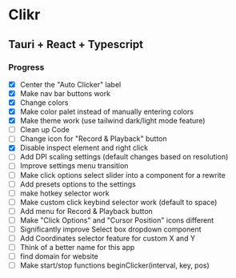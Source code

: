 # Clikr
## Tauri + React + Typescript

### Progress
- [x] Center the "Auto Clicker" label
- [x] Make nav bar buttons work
- [x] Change colors
- [x] Make color palet instead of manually entering colors 
- [x] Make theme work (use tailwind dark/light mode feature)
- [ ] Clean up Code
- [ ] Change icon for "Record & Playback" button
- [x] Disable inspect element and right click
- [ ] Add DPI scaling settings (default changes based on resolution)
- [ ] Improve settings menu transition
- [ ] Make click options select slider into a component for a rewrite
- [ ] Add presets options to the settings
- [ ] make hotkey selector work
- [ ] Make custom click keybind selector work (default to space)
- [ ] Add menu for Record & Playback button
- [ ] Make "Click Options" and "Cursor Position" icons different
- [ ] Significantly improve Select box dropdown component
- [ ] Add Coordinates selector feature for custom X and Y
- [ ] Think of a better name for this app
- [ ] find domain for website
- [ ] Make start/stop functions beginClicker(interval, key, pos)
